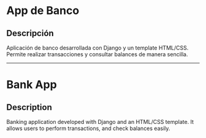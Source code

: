 # App de Banco

## Descripción
Aplicación de banco desarrollada con Django y un template HTML/CSS. Permite realizar transacciones y consultar balances de manera sencilla.

---

# Bank App

## Description
Banking application developed with Django and an HTML/CSS template. It allows users to perform transactions, and check balances easily.
